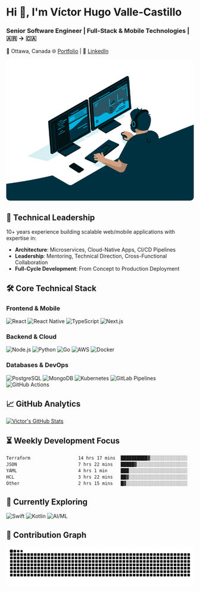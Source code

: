# Hi 👋, I'm Víctor Hugo Valle-Castillo

### Senior Software Engineer | Full-Stack & Mobile Technologies | 🇦🇷 → 🇨🇦

📍 Ottawa, Canada
🌐 [Portfolio](https://vihuvac.com) | 💼 [LinkedIn](https://www.linkedin.com/in/vihuvac/)

<img alt="Coding Banner" src="./images/coding.gif" width="600" style="border-radius:.6rem;" />

## 🚀 Technical Leadership

10+ years experience building scalable web/mobile applications with expertise in:
- **Architecture**: Microservices, Cloud-Native Apps, CI/CD Pipelines
- **Leadership**: Mentoring, Technical Direction, Cross-Functional Collaboration
- **Full-Cycle Development**: From Concept to Production Deployment

## 🛠 Core Technical Stack

### **Frontend & Mobile**

![React](https://img.shields.io/badge/-React-61DAFB?logo=react&logoColor=black)
![React Native](https://img.shields.io/badge/-React_Native-61DAFB?logo=react&logoColor=black)
![TypeScript](https://img.shields.io/badge/-TypeScript-3178C6?logo=typescript&logoColor=white)
![Next.js](https://img.shields.io/badge/-Next.js-000000?logo=nextdotjs&logoColor=white)

### **Backend & Cloud**

![Node.js](https://img.shields.io/badge/-Node.js-339933?logo=nodedotjs&logoColor=white)
![Python](https://img.shields.io/badge/-Python-3776AB?logo=python&logoColor=white)
![Go](https://img.shields.io/badge/-Go-00ADD8?logo=go&logoColor=white)
![AWS](https://img.shields.io/badge/-AWS-232F3E?logo=amazonwebservices&logoColor=white)
![Docker](https://img.shields.io/badge/-Docker-2496ED?logo=docker&logoColor=white)

### **Databases & DevOps**

![PostgreSQL](https://img.shields.io/badge/-PostgreSQL-4169E1?logo=postgresql&logoColor=white)
![MongoDB](https://img.shields.io/badge/-MongoDB-47A248?logo=mongodb&logoColor=white)
![Kubernetes](https://img.shields.io/badge/-Kubernetes-326CE5?logo=kubernetes&logoColor=white)
![GitLab Pipelines](https://img.shields.io/badge/-GitLab_Pipelines-FC6D26?logo=gitlab&logoColor=white)
![GitHub Actions](https://img.shields.io/badge/-GitHub_Actions-2088FF?logo=githubactions&logoColor=white)

## 📈 GitHub Analytics

[![Victor's GitHub Stats](https://github-readme-stats.vercel.app/api?username=vihuvac&show_icons=true&theme=gotham)](https://github.com/vihuvac)

## ⏳ Weekly Development Focus

<!--START_SECTION:waka-->

```txt
Terraform                  14 hrs 17 mins  ██████████▓░░░░░░░░░░░░░░   43.07 %
JSON                       7 hrs 22 mins   █████▓░░░░░░░░░░░░░░░░░░░   22.22 %
YAML                       4 hrs 1 min     ███░░░░░░░░░░░░░░░░░░░░░░   12.13 %
HCL                        3 hrs 22 mins   ██▓░░░░░░░░░░░░░░░░░░░░░░   10.19 %
Other                      2 hrs 15 mins   █▓░░░░░░░░░░░░░░░░░░░░░░░   06.79 %
```

<!--END_SECTION:waka-->

## 🎯 Currently Exploring

![Swift](https://img.shields.io/badge/-Swift-F05138?logo=swift&logoColor=white)
![Kotlin](https://img.shields.io/badge/-Kotlin-7F52FF?logo=kotlin&logoColor=white)
![AI/ML](https://img.shields.io/badge/-AI/ML-405263?logo=micro:bit&logoColor=white)

## 🐍 Contribution Graph

![Snake animation](https://raw.githubusercontent.com/vihuvac/vihuvac/output/snake.svg)
